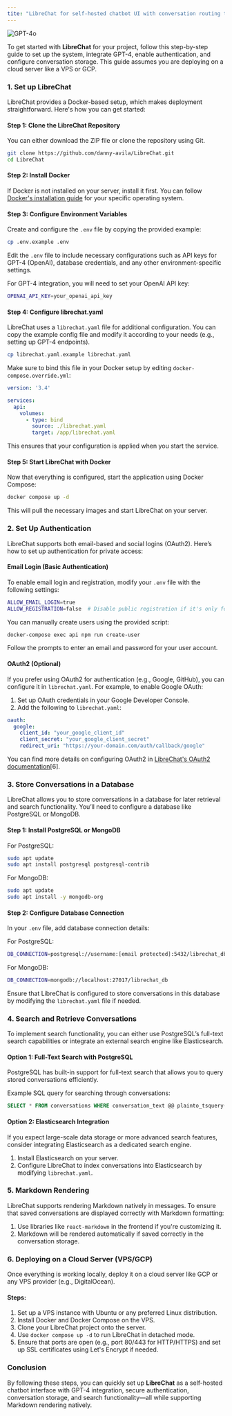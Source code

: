 ```yaml
---
tite: "LibreChat for self-hosted chatbot UI with conversation routing to managed storage"
---
```

![GPT-4o](https://img.shields.io/badge/GPT--4o-3333FF?style=for-the-badge&logo=openai&logoColor=white)



To get started with **LibreChat** for your project, follow this step-by-step guide to set up the system, integrate GPT-4, enable authentication, and configure conversation storage. This guide assumes you are deploying on a cloud server like a VPS or GCP.

### 1. Set up LibreChat

LibreChat provides a Docker-based setup, which makes deployment straightforward. Here's how you can get started:

#### Step 1: Clone the LibreChat Repository

You can either download the ZIP file or clone the repository using Git.

```bash
git clone https://github.com/danny-avila/LibreChat.git
cd LibreChat
```

#### Step 2: Install Docker

If Docker is not installed on your server, install it first. You can follow [Docker's installation guide](https://docs.docker.com/get-docker/) for your specific operating system.

#### Step 3: Configure Environment Variables

Create and configure the `.env` file by copying the provided example:

```bash
cp .env.example .env
```

Edit the `.env` file to include necessary configurations such as API keys for GPT-4 (OpenAI), database credentials, and any other environment-specific settings.

For GPT-4 integration, you will need to set your OpenAI API key:

```bash
OPENAI_API_KEY=your_openai_api_key
```

#### Step 4: Configure librechat.yaml

LibreChat uses a `librechat.yaml` file for additional configuration. You can copy the example config file and modify it according to your needs (e.g., setting up GPT-4 endpoints).

```bash
cp librechat.yaml.example librechat.yaml
```

Make sure to bind this file in your Docker setup by editing `docker-compose.override.yml`:

```yaml
version: '3.4'

services:
  api:
    volumes:
      - type: bind
        source: ./librechat.yaml
        target: /app/librechat.yaml
```

This ensures that your configuration is applied when you start the service.

#### Step 5: Start LibreChat with Docker

Now that everything is configured, start the application using Docker Compose:

```bash
docker compose up -d
```

This will pull the necessary images and start LibreChat on your server.

### 2. Set Up Authentication

LibreChat supports both email-based and social logins (OAuth2). Here’s how to set up authentication for private access:

#### Email Login (Basic Authentication)

To enable email login and registration, modify your `.env` file with the following settings:

```bash
ALLOW_EMAIL_LOGIN=true
ALLOW_REGISTRATION=false  # Disable public registration if it's only for personal use.
```

You can manually create users using the provided script:

```bash
docker-compose exec api npm run create-user
```

Follow the prompts to enter an email and password for your user account.

#### OAuth2 (Optional)

If you prefer using OAuth2 for authentication (e.g., Google, GitHub), you can configure it in `librechat.yaml`. For example, to enable Google OAuth:

1. Set up OAuth credentials in your Google Developer Console.
2. Add the following to `librechat.yaml`:

```yaml
oauth:
  google:
    client_id: "your_google_client_id"
    client_secret: "your_google_client_secret"
    redirect_uri: "https://your-domain.com/auth/callback/google"
```

You can find more details on configuring OAuth2 in [LibreChat's OAuth2 documentation](https://www.librechat.ai/docs/configuration/authentication/OAuth2-OIDC)\[6].

### 3. Store Conversations in a Database

LibreChat allows you to store conversations in a database for later retrieval and search functionality. You’ll need to configure a database like PostgreSQL or MongoDB.

#### Step 1: Install PostgreSQL or MongoDB

For PostgreSQL:

```bash
sudo apt update
sudo apt install postgresql postgresql-contrib
```

For MongoDB:

```bash
sudo apt update
sudo apt install -y mongodb-org
```

#### Step 2: Configure Database Connection

In your `.env` file, add database connection details:

For PostgreSQL:

```bash
DB_CONNECTION=postgresql://username:[email protected]:5432/librechat_db
```

For MongoDB:

```bash
DB_CONNECTION=mongodb://localhost:27017/librechat_db
```

Ensure that LibreChat is configured to store conversations in this database by modifying the `librechat.yaml` file if needed.

### 4. Search and Retrieve Conversations

To implement search functionality, you can either use PostgreSQL’s full-text search capabilities or integrate an external search engine like Elasticsearch.

#### Option 1: Full-Text Search with PostgreSQL

PostgreSQL has built-in support for full-text search that allows you to query stored conversations efficiently.

Example SQL query for searching through conversations:

```sql
SELECT * FROM conversations WHERE conversation_text @@ plainto_tsquery('search_term');
```

#### Option 2: Elasticsearch Integration

If you expect large-scale data storage or more advanced search features, consider integrating Elasticsearch as a dedicated search engine.

1. Install Elasticsearch on your server.
2. Configure LibreChat to index conversations into Elasticsearch by modifying `librechat.yaml`.

### 5. Markdown Rendering

LibreChat supports rendering Markdown natively in messages. To ensure that saved conversations are displayed correctly with Markdown formatting:

1. Use libraries like `react-markdown` in the frontend if you're customizing it.
2. Markdown will be rendered automatically if saved correctly in the conversation storage.

### 6. Deploying on a Cloud Server (VPS/GCP)

Once everything is working locally, deploy it on a cloud server like GCP or any VPS provider (e.g., DigitalOcean).

#### Steps:

1. Set up a VPS instance with Ubuntu or any preferred Linux distribution.
2. Install Docker and Docker Compose on the VPS.
3. Clone your LibreChat project onto the server.
4. Use `docker compose up -d` to run LibreChat in detached mode.
5. Ensure that ports are open (e.g., port 80/443 for HTTP/HTTPS) and set up SSL certificates using Let's Encrypt if needed.

### Conclusion

By following these steps, you can quickly set up **LibreChat** as a self-hosted chatbot interface with GPT-4 integration, secure authentication, conversation storage, and search functionality—all while supporting Markdown rendering natively.

&#x20;
